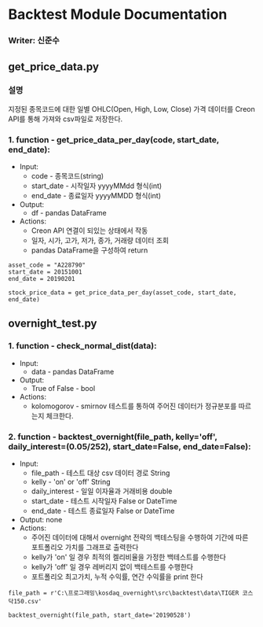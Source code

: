 # Backtest Module Documentation

### Writer: 신준수

## get_price_data.py

### 설명

지정된 종목코드에 대한 일별 OHLC(Open, High, Low, Close) 가격 데이터를 Creon API를 통해 가져와 csv파일로 저장한다.  

### 1. function -  get_price_data_per_day(code, start_date, end_date):
- Input:
  - code - 종목코드(string)
  - start_date - 시작일자 yyyyMMdd 형식(int)
  - end_date - 종료일자 yyyyMMDD 형식(int)
- Output:
  - df - pandas DataFrame
- Actions:
  - Creon API 연결이 되있는 상태에서 작동
  - 일자, 시가, 고가, 저가, 종가, 거래량 데이터 조회
  - pandas DataFrame을 구성하여 return

~~~
asset_code = "A228790"
start_date = 20151001
end_date = 20190201

stock_price_data = get_price_data_per_day(asset_code, start_date, end_date)
~~~

## overnight_test.py

### 1. function -  check_normal_dist(data):
- Input:
  - data - pandas DataFrame
- Output:
  - True of False - bool
- Actions:
  - kolomogorov - smirnov 테스트를 통하여 주어진 데이터가 정규분포를 따르는지 체크한다.

### 2. function -  backtest_overnight(file_path, kelly='off', daily_interest=(0.05/252), start_date=False, end_date=False):
- Input:
  - file_path - 테스트 대상 csv 데이터 경로 String
  - kelly - 'on' or 'off' String
  - daily_interest - 일일 이자율과 거래비용 double
  - start_date - 테스트 시작일자 False or DateTime
  - end_date - 테스트 종료일자 False or DateTime
- Output: none
- Actions:
  - 주어진 데이터에 대해서 overnight 전략의 백테스팅을 수행하여 기간에 따른 포트폴리오 가치를 그래프로 출력한다
  - kelly가 'on' 일 경우 최적의 켈리비율을 가정한 백테스트를 수행한다
  - kelly가 'off' 일 경우 레버리지 없이 백테스트를 수행한다
  - 포트폴리오 최고가치, 누적 수익률, 연간 수익률을 print 한다

~~~
file_path = r'C:\프로그래밍\kosdaq_overnight\src\backtest\data\TIGER 코스닥150.csv'

backtest_overnight(file_path, start_date='20190528')
~~~
